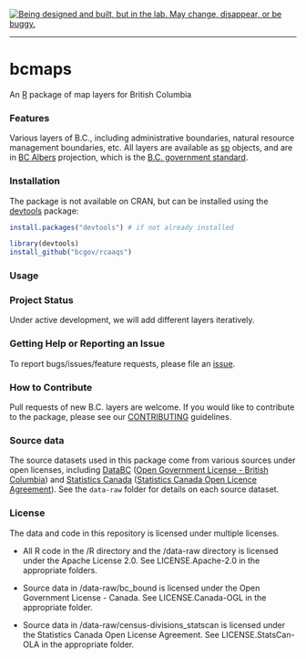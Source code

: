 <a rel="Exploration" 
href="https://github.com/BCDevExchange/docs/blob/master/discussion/projectstates.md"><img
alt="Being designed and built, but in the lab. May change, disappear, or be 
buggy." style="border-width:0" src="http://bcdevexchange.org/badge/2.svg" 
title="Being designed and built, but in the lab. May change, disappear, or be 
buggy." /></a>

---

# bcmaps

An [R](http://r-project.org) package of map layers for British Columbia

### Features

Various layers of B.C., including administrative boundaries, natural resource 
management boundaries, etc. All layers are available as [sp](http://cran.r-project.org/web/packages/sp/index.html) objects, and are in 
[BC Albers](http://spatialreference.org/ref/epsg/nad83-bc-albers/) projection, which is the [B.C. government standard](https://www.for.gov.bc.ca/hts/risc/pubs/other/mappro/index.htm).

### Installation

The package is not available on CRAN, but can be installed using
the [devtools](https://github.com/hadley/devtools) package:

``` r 
install.packages("devtools") # if not already installed

library(devtools)
install_github("bcgov/rcaaqs")

```

### Usage

### Project Status

Under active development, we will add different layers iteratively.

### Getting Help or Reporting an Issue

To report bugs/issues/feature requests, please file an [issue](https://github.com/bcgov/bcmaps/issues/).

### How to Contribute

Pull requests of new B.C. layers are welcome.
If you would like to contribute to the package, please see our 
[CONTRIBUTING](CONTRIBUTING.md) guidelines.

### Source data
The source datasets used in this package come from various sources under open licenses, including [DataBC](http://data.gov.bc.ca) ([Open Government License - British Columbia](http://www.data.gov.bc.ca/local/dbc/docs/license/OGL-vbc2.0.pdf)) and [Statistics Canada](http://www.statcan.gc.ca/start-debut-eng.html) ([Statistics Canada Open Licence Agreement](http://www.statcan.gc.ca/eng/reference/licence-eng)). See the `data-raw` folder for details on each source dataset.

### License

The data and code in this repository is licensed under multiple licenses.

- All R code in the /R directory and the /data-raw directory is licensed under the Apache License 2.0. See LICENSE.Apache-2.0 in the appropriate folders.

- Source data in /data-raw/bc_bound is licensed under the Open Government License - Canada. See LICENSE.Canada-OGL in the appropriate folder.

- Source data in /data-raw/census-divisions_statscan is licensed under the Statistics Canada Open License Agreement. See LICENSE.StatsCan-OLA in the appropriate folder.

